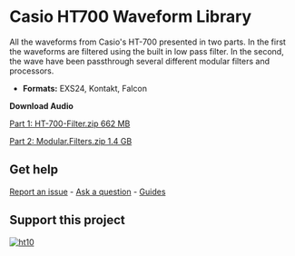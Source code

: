 # Casio HT700 Waveform Library


All the waveforms from Casio's HT-700 presented in two parts. In the first the waveforms are filtered using the built in low pass filter. In the second, the wave have been passthrough several different modular filters and processors. 

-   **Formats:** EXS24, Kontakt, Falcon

**Download Audio**

[Part 1: HT-700-Filter.zip 662 MB](https://github.com/publicsamples/Casio-HT700-Waveform-Library/releases/download/1.0/HT-700-Filter.zip)

[Part 2: Modular.Filters.zip 1.4 GB](https://github.com/publicsamples/Casio-HT700-Waveform-Library/releases/download/1.0/Modular.Filters.zip)

## **Get help**

[Report an issue](https://github.com/publicsamples/home/issues) - [Ask a question](https://github.com/publicsamples/home/discussions) - [Guides](https://github.com/publicsamples/home/wiki)

## **Support this project**

[
![ht10](https://www.modularsamples.com/ht10.png)
](https://modularsamples.gumroad.com/l/zDtupV)

